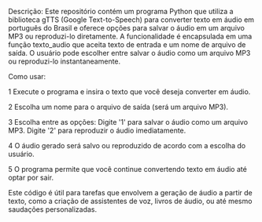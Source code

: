 Descrição:
Este repositório contém um programa Python que utiliza a biblioteca gTTS (Google Text-to-Speech) para converter texto em áudio em português do Brasil e oferece opções para salvar o áudio em um arquivo MP3 ou reproduzi-lo diretamente. A funcionalidade é encapsulada em uma função texto_audio que aceita texto de entrada e um nome de arquivo de saída. O usuário pode escolher entre salvar o áudio como um arquivo MP3 ou reproduzi-lo instantaneamente.

Como usar:

1 Execute o programa e insira o texto que você deseja converter em áudio.


2 Escolha um nome para o arquivo de saída (será um arquivo MP3). 

3 Escolha entre as opções:
 Digite '1' para salvar o áudio como um arquivo MP3.
 Digite '2' para reproduzir o áudio imediatamente.
 
4 O áudio gerado será salvo ou reproduzido de acordo com a escolha do usuário.

5 O programa permite que você continue convertendo texto em áudio até optar por sair.

Este código é útil para tarefas que envolvem a geração de áudio a partir de texto, como a criação de assistentes de voz, livros de áudio, ou até mesmo saudações personalizadas.
